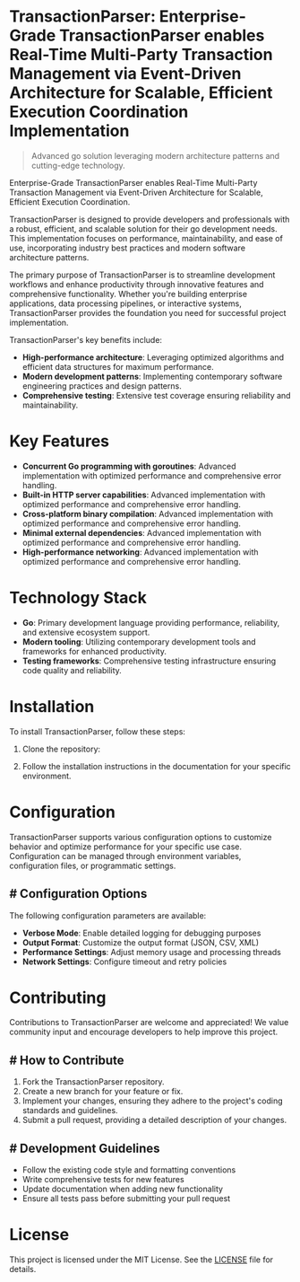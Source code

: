 <!-- fallback_TransactionParser_20251019175501_99209 -->

# TransactionParser: Enterprise-Grade TransactionParser enables Real-Time Multi-Party Transaction Management via Event-Driven Architecture for Scalable, Efficient Execution Coordination Implementation
> Advanced go solution leveraging modern architecture patterns and cutting-edge technology.

Enterprise-Grade TransactionParser enables Real-Time Multi-Party Transaction Management via Event-Driven Architecture for Scalable, Efficient Execution Coordination.

TransactionParser is designed to provide developers and professionals with a robust, efficient, and scalable solution for their go development needs. This implementation focuses on performance, maintainability, and ease of use, incorporating industry best practices and modern software architecture patterns.

The primary purpose of TransactionParser is to streamline development workflows and enhance productivity through innovative features and comprehensive functionality. Whether you're building enterprise applications, data processing pipelines, or interactive systems, TransactionParser provides the foundation you need for successful project implementation.

TransactionParser's key benefits include:

* **High-performance architecture**: Leveraging optimized algorithms and efficient data structures for maximum performance.
* **Modern development patterns**: Implementing contemporary software engineering practices and design patterns.
* **Comprehensive testing**: Extensive test coverage ensuring reliability and maintainability.

# Key Features

* **Concurrent Go programming with goroutines**: Advanced implementation with optimized performance and comprehensive error handling.
* **Built-in HTTP server capabilities**: Advanced implementation with optimized performance and comprehensive error handling.
* **Cross-platform binary compilation**: Advanced implementation with optimized performance and comprehensive error handling.
* **Minimal external dependencies**: Advanced implementation with optimized performance and comprehensive error handling.
* **High-performance networking**: Advanced implementation with optimized performance and comprehensive error handling.

# Technology Stack

* **Go**: Primary development language providing performance, reliability, and extensive ecosystem support.
* **Modern tooling**: Utilizing contemporary development tools and frameworks for enhanced productivity.
* **Testing frameworks**: Comprehensive testing infrastructure ensuring code quality and reliability.

# Installation

To install TransactionParser, follow these steps:

1. Clone the repository:


2. Follow the installation instructions in the documentation for your specific environment.

# Configuration

TransactionParser supports various configuration options to customize behavior and optimize performance for your specific use case. Configuration can be managed through environment variables, configuration files, or programmatic settings.

## # Configuration Options

The following configuration parameters are available:

* **Verbose Mode**: Enable detailed logging for debugging purposes
* **Output Format**: Customize the output format (JSON, CSV, XML)
* **Performance Settings**: Adjust memory usage and processing threads
* **Network Settings**: Configure timeout and retry policies

# Contributing

Contributions to TransactionParser are welcome and appreciated! We value community input and encourage developers to help improve this project.

## # How to Contribute

1. Fork the TransactionParser repository.
2. Create a new branch for your feature or fix.
3. Implement your changes, ensuring they adhere to the project's coding standards and guidelines.
4. Submit a pull request, providing a detailed description of your changes.

## # Development Guidelines

* Follow the existing code style and formatting conventions
* Write comprehensive tests for new features
* Update documentation when adding new functionality
* Ensure all tests pass before submitting your pull request

# License

This project is licensed under the MIT License. See the [LICENSE](https://github.com/pee331/TransactionParser/blob/main/LICENSE) file for details.
